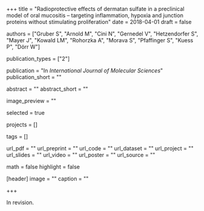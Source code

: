 +++
title = "Radioprotective effects of dermatan sulfate in a preclinical model of oral mucositis – targeting inflammation, hypoxia and junction proteins without stimulating proliferation"
date = 2018-04-01
draft = false

authors = ["Gruber S", "Arnold M", "Cini N", "Gernedel V", "Hetzendorfer S", "Mayer J", "Kowald LM", "Rohorzka A", "Morava S", "Pfaffinger S", "Kuess P", "Dörr W"]

publication_types = ["2"]

publication = "In *International Journal of Molecular Sciences*"
publication_short = ""

abstract = ""
abstract_short = ""

image_preview = ""

selected = true

projects = []

tags = []

url_pdf = ""
url_preprint = ""
url_code = ""
url_dataset = ""
url_project = ""
url_slides = ""
url_video = ""
url_poster = ""
url_source = ""

math = false
highlight = false

[header]
image = ""
caption = ""

+++

In revision.
